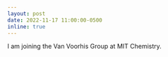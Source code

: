 ```yaml
---
layout: post
date: 2022-11-17 11:00:00-0500
inline: true
---
```


I am joining the Van Voorhis Group at MIT Chemistry.

